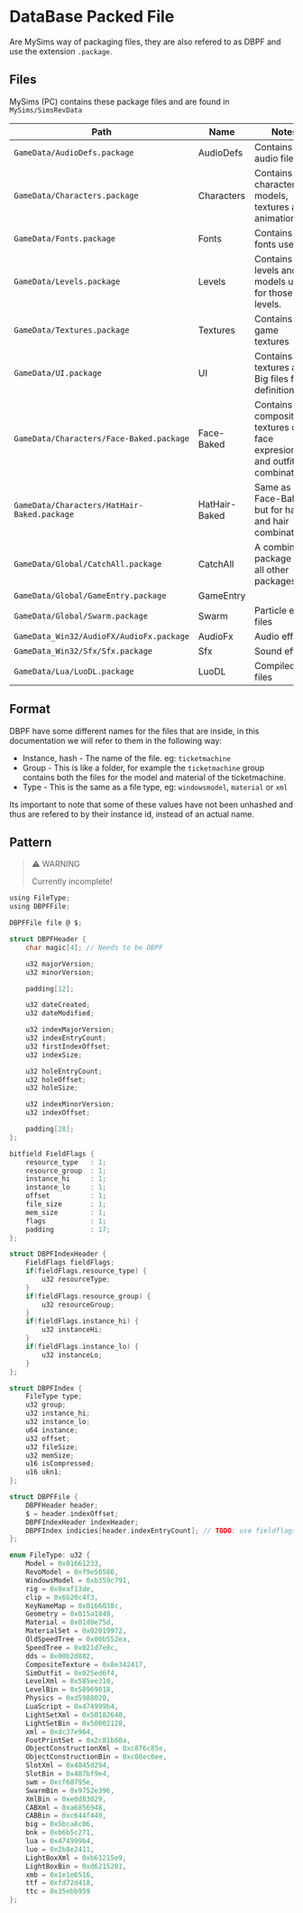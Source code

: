 # DataBase Packed File
Are MySims way of packaging files, they are also refered to as DBPF and use the extension `.package`.

## Files
MySims (PC) contains these package files and are found in `MySims/SimsRevData`

|Path|Name|Notes|
|----|----|-----|
|`GameData/AudioDefs.package`|AudioDefs|Contains audio files.|
|`GameData/Characters.package`|Characters|Contains character models, textures and animations.|
|`GameData/Fonts.package`|Fonts|Contains all fonts used|
|`GameData/Levels.package`|Levels|Contains levels and the models used for those levels.|
|`GameData/Textures.package`|Textures|Contains game textures|
|`GameData/UI.package`|UI|Contains UI textures and Big files for UI definitions.|
|`GameData/Characters/Face-Baked.package`|Face-Baked|Contains composite textures of all face expresion and outfit combinations.|
|`GameData/Characters/HatHair-Baked.package`|HatHair-Baked|Same as Face-Baked but for hats and hair combinations.|
|`GameData/Global/CatchAll.package`|CatchAll|A combined package of all other packages.|
|`GameData/Global/GameEntry.package`|GameEntry||
|`GameData/Global/Swarm.package`|Swarm|Particle effect files|
|`GameData_Win32/AudioFX/AudioFx.package`|AudioFx|Audio effects|
|`GameData_Win32/Sfx/Sfx.package`|Sfx|Sound effects|
|`GameData/Lua/LuoDL.package`|LuoDL|Compiled lua files|

## Format
DBPF have some different names for the files that are inside, in this documentation we will refer to them in the following way:
- Instance, hash - The name of the file. eg: `ticketmachine`
- Group - This is like a folder, for example the `ticketmachine` group contains both the files for the model and material of the ticketmachine.
- Type - This is the same as a file type, eg: `windowsmodel`, `material` or `xml`

Its important to note that some of these values have not been unhashed and thus are refered to by their instance id, instead of an actual name.

## Pattern

> ⚠️ WARNING
>
> Currently incomplete!
```c
using FileType;
using DBPFFile;

DBPFFile file @ $;

struct DBPFHeader {
    char magic[4]; // Needs to be DBPF

    u32 majorVersion;
    u32 minorVersion;

    padding[12];

    u32 dateCreated;
    u32 dateModified;

    u32 indexMajorVersion;
    u32 indexEntryCount;
    u32 firstIndexOffset;
    u32 indexSize;

    u32 holeEntryCount;
    u32 holeOffset;
    u32 holeSize;

    u32 indexMinorVersion;
    u32 indexOffset;

    padding[28];
};

bitfield FieldFlags {
    resource_type   : 1;
    resource_group  : 1;
    instance_hi     : 1;
    instance_lo     : 1;
    offset          : 1;
    file_size       : 1;
    mem_size        : 1;
    flags           : 1;
    padding         : 17;
};

struct DBPFIndexHeader {
    FieldFlags fieldFlags;
    if(fieldFlags.resource_type) {
        u32 resourceType;
    }
    if(fieldFlags.resource_group) {
        u32 resourceGroup;
    }
    if(fieldFlags.instance_hi) {
        u32 instanceHi;
    }
    if(fieldFlags.instance_lo) {
        u32 instanceLo;
    }
};

struct DBPFIndex {
    FileType type;
    u32 group;
    u32 instance_hi;
    u32 instance_lo;
    u64 instance;
    u32 offset;
    u32 fileSize;
    u32 memSize;
    u16 isCompressed;
    u16 ukn1;
};

struct DBPFFile {
    DBPFHeader header;
    $ = header.indexOffset;
    DBPFIndexHeader indexHeader;
    DBPFIndex indicies[header.indexEntryCount]; // TODO: use fieldflags
};

enum FileType: u32 {
    Model = 0x01661233,
    RevoModel = 0xf9e50586,
    WindowsModel = 0xb359c791,
    rig = 0x8eaf13de,
    clip = 0x6b20c4f3,
    KeyNameMap = 0x0166038c,
    Geometry = 0x015a1849,
    Material = 0x01d0e75d,
    MaterialSet = 0x02019972,
    OldSpeedTree = 0x00b552ea,
    SpeedTree = 0x021d7e8c,
    dds = 0x00b2d882,
    CompositeTexture = 0x8e342417,
    SimOutfit = 0x025ed6f4,
    LevelXml = 0x585ee310,
    LevelBin = 0x58969018,
    Physics = 0xd5988020,
    LuaScript = 0x474999b4,
    LightSetXml = 0x50182640,
    LightSetBin = 0x50002128,
    xml = 0xdc37e964,
    FootPrintSet = 0x2c81b60a,
    ObjectConstructionXml = 0xc876c85e,
    ObjectConstructionBin = 0xc08ec0ee,
    SlotXml = 0x4045d294,
    SlotBin = 0x487bf9e4,
    swm = 0xcf60795e,
    SwarmBin = 0x9752e396,
    XmlBin = 0xe0d83029,
    CABXml = 0xa6856948,
    CABBin = 0xc644f440,
    big = 0x5bca8c06,
    bnk = 0xb6b5c271,
    lua = 0x474999b4,
    luo = 0x2b8e2411,
    LightBoxXml = 0xb61215e9,
    LightBoxBin = 0xd6215201,
    xmb = 0x1e1e6516,
    ttf = 0xfd72d418,
    ttc = 0x35ebb959
};
```
